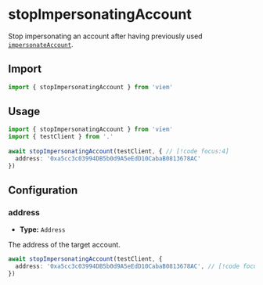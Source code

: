 # stopImpersonatingAccount

Stop impersonating an account after having previously used [`impersonateAccount`](/TODO).

## Import 

```ts
import { stopImpersonatingAccount } from 'viem'
```

## Usage

```ts
import { stopImpersonatingAccount } from 'viem'
import { testClient } from '.'
 
await stopImpersonatingAccount(testClient, { // [!code focus:4]
  address: '0xa5cc3c03994DB5b0d9A5eEdD10CabaB0813678AC'
})
```

## Configuration

### address

- **Type:** `Address`

The address of the target account.

```ts
await stopImpersonatingAccount(testClient, {
  address: '0xa5cc3c03994DB5b0d9A5eEdD10CabaB0813678AC', // [!code focus]
})
```
